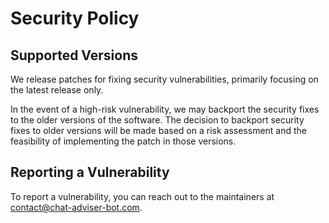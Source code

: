 # Security Policy

## Supported Versions

We release patches for fixing security vulnerabilities, primarily focusing on the latest release only.

In the event of a high-risk vulnerability, we may backport the security fixes to the older versions of the software. The decision to backport security fixes to older versions will be made based on a risk assessment and the feasibility of implementing the patch in those versions.

## Reporting a Vulnerability

To report a vulnerability, you can reach out to the maintainers at <contact@chat-adviser-bot.com>.
